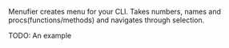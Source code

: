 Menufier creates menu for your CLI. Takes numbers, names and procs(functions/methods) and navigates through selection.

TODO: An example
